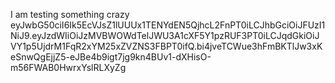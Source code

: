 I am testing something crazy 
eyJwbG50ciI6Ik5EcVJsZ1lUUUx1TENYdEN5QjhcL2FnPT0iLCJhbGciOiJFUzI1NiJ9.eyJzdWIiOiJzMVBWOWdTelJWU3A1cXF5Y1pzRUF3PT0iLCJqdGkiOiJVY1p5UjdrM1FqR2xYM25xZVZNS3FBPT0ifQ.bi4jveTCWue3hFmBKTlJw3xKeSnwQgEjjZ5-eJBe4b9igt7jg9kn4BUv1-dXHisO-m56FWAB0HwrxYslRLXyZg

